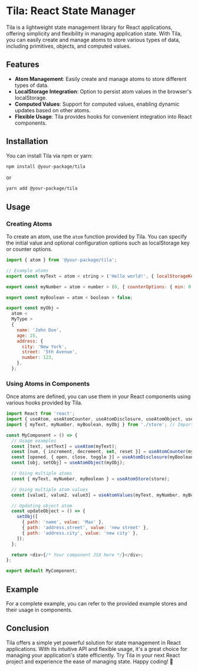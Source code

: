 # Tila: React State Manager

Tila is a lightweight state management library for React applications, offering simplicity and flexibility in managing application state. With Tila, you can easily create and manage atoms to store various types of data, including primitives, objects, and computed values.

## Features

- **Atom Management**: Easily create and manage atoms to store different types of data.
- **LocalStorage Integration**: Option to persist atom values in the browser's localStorage.
- **Computed Values**: Support for computed values, enabling dynamic updates based on other atoms.
- **Flexible Usage**: Tila provides hooks for convenient integration into React components.

## Installation

You can install Tila via npm or yarn:

```bash
npm install @your-package/tila
```

or

```bash
yarn add @your-package/tila
```

## Usage

### Creating Atoms

To create an atom, use the `atom` function provided by Tila. You can specify the initial value and optional configuration options such as localStorage key or counter options.

```javascript
import { atom } from '@your-package/tila';

// Example atoms
export const myText = atom < string > ('Hello world!', { localStorageKey: 'test-text' });

export const myNumber = atom < number > (0, { counterOptions: { min: 0, max: 10 } });

export const myBoolean = atom < boolean > false;

export const myObj =
  atom <
  MyType >
  {
    name: 'John Doe',
    age: 25,
    address: {
      city: 'New York',
      street: '5th Avenue',
      number: 123,
    },
  };
```

### Using Atoms in Components

Once atoms are defined, you can use them in your React components using various hooks provided by Tila.

```javascript
import React from 'react';
import { useAtom, useAtomCounter, useAtomDisclosure, useAtomObject, useAtomValues, useAtomStore } from '@your-package/tila';
import { myText, myNumber, myBoolean, myObj } from './store'; // Import your atoms

const MyComponent = () => {
  // Usage examples
  const [text, setText] = useAtom(myText);
  const [num, { increment, decrement, set, reset }] = useAtomCounter(myNumber);
  const [opened, { open, close, toggle }] = useAtomDisclosure(myBoolean);
  const [obj, setObj] = useAtomObject(myObj);

  // Using multiple atoms
  const { myText, myNumber, myBoolean } = useAtomStore(store);

  // Using multiple atom values
  const [value1, value2, value3] = useAtomValues(myText, myNumber, myBoolean);

  // Updating object atom
  const updateObject = () => {
    setObj([
      { path: 'name', value: 'Max' },
      { path: 'address.street', value: 'new street' },
      { path: 'address.city', value: 'new city' },
    ]);
  };

  return <div>{/* Your component JSX here */}</div>;
};

export default MyComponent;
```

## Example

For a complete example, you can refer to the provided example stores and their usage in components.

## Conclusion

Tila offers a simple yet powerful solution for state management in React applications. With its intuitive API and flexible usage, it's a great choice for managing your application's state efficiently. Try Tila in your next React project and experience the ease of managing state. Happy coding! 🚀
